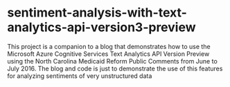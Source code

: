 # sentiment-analysis-with-text-analytics-api-version3-preview
This project is a companion to a blog that demonstrates how to use the Microsoft Azure Cognitive Services Text Analytics API Version Preview using the North Carolina Medicaid Reform Public Comments from June to July 2016. The blog and code is just to demonstrate the use of this features for analyzing sentiments of very unstructured data
